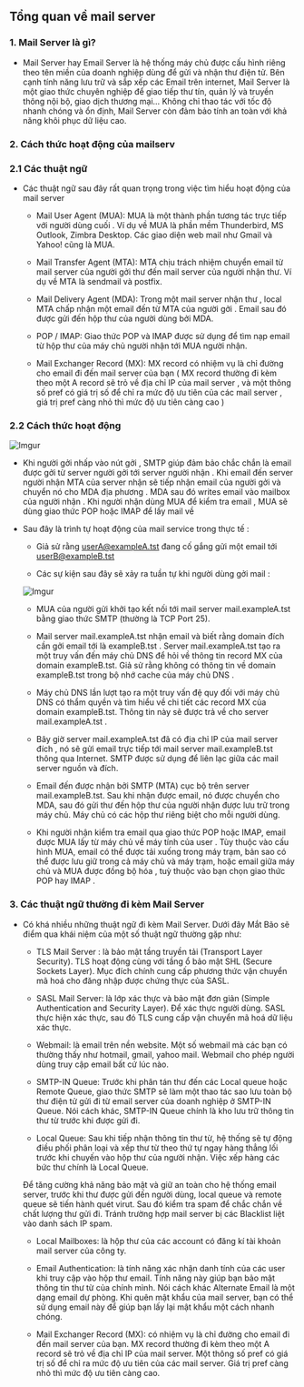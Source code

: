 ## Tổng quan về mail server

### 1. Mail Server là gì?

- Mail Server hay Email Server là hệ thống máy chủ được cấu hình riêng theo tên miền của doanh nghiệp dùng để gửi và nhận thư điện tử. Bên cạnh tính năng lưu trữ và sắp xếp các Email trên internet, Mail Server là một giao thức chuyên nghiệp để giao tiếp thư tín, quản lý và truyền thông nội bộ, giao dịch thương mại… Không chỉ thao tác với tốc độ nhanh chóng và ổn định, Mail Server còn đảm bảo tính an toàn với khả năng khôi phục dữ liệu cao. 

### 2. Cách thức hoạt động của mailserv

### 2.1 Các thuật ngữ
- Các thuật ngữ sau đây rất quan trọng trong việc tìm hiểu hoạt động của mail server

    - Mail User Agent (MUA): MUA là một thành phần tương tác trực tiếp với người dùng cuối . Ví dụ về MUA là phần mềm Thunderbird, MS Outlook, Zimbra Desktop. Các giao diện web mail như Gmail và Yahoo! cũng là MUA.

    - Mail Transfer Agent (MTA): MTA chịu trách nhiệm chuyển email từ mail server của người gởi thư đến mail server của người nhận thư. Ví dụ về MTA là sendmail và postfix.

    - Mail Delivery Agent (MDA): Trong một mail server nhận thư , local MTA chấp nhận một email đến từ MTA của người gởi . Email sau đó được gửi đến hộp thư của người dùng bởi MDA.

    - POP / IMAP: Giao thức POP và IMAP được sử dụng để tìm nạp email từ hộp thư của máy chủ người nhận tới MUA người nhận.

    - Mail Exchanger Record (MX): MX record có nhiệm vụ là chỉ đường cho email đi đến mail server của bạn ( MX record thường đi kèm theo một A record sẽ trỏ về địa chỉ IP của mail server , và một thông số pref có giá trị số để chỉ ra mức độ ưu tiên của các mail server , giá trị pref càng nhỏ thì mức độ ưu tiên càng cao )

### 2.2 Cách thức hoạt động
![Imgur](https://i.imgur.com/iB8wuVe.png)

- Khi người gởi nhấp vào nút gởi , SMTP giúp đảm bảo chắc chắn là email được gởi từ server người gởi tới server người nhận . Khi email đến server người nhận MTA của server nhận sẽ tiếp nhận email của người gởi và chuyển nó cho MDA địa phương . MDA sau đó writes email vào mailbox của người nhận . Khi người nhận dùng MUA để kiểm tra email , MUA sẽ dùng giao thức POP hoặc IMAP để lấy mail về

- Sau đây là trình tự hoạt động của mail service trong thực tế :

    - Giả sử rằng userA@exampleA.tst đang cố gắng gửi một email tới userB@exampleB.tst

    - Các sự kiện sau đây sẽ xảy ra tuần tự khi người dùng gởi mail :

    ![Imgur](https://i.imgur.com/Tnb3OOa.png)

    - MUA của người gửi khởi tạo kết nối tới mail server mail.exampleA.tst bằng giao thức SMTP (thường là TCP Port 25).

    - Mail server mail.exampleA.tst nhận email và biết rằng domain đích cần gởi email tới là exampleB.tst . Server mail.exampleA.tst tạo ra một truy vấn đến máy chủ DNS để hỏi về thông tin record MX của domain exampleB.tst. Giả sử rằng không có thông tin về domain exampleB.tst trong bộ nhớ cache của máy chủ DNS .

    - Máy chủ DNS lần lượt tạo ra một truy vấn đệ quy đối với máy chủ DNS có thẩm quyền và tìm hiểu về chi tiết các record MX của domain exampleB.tst. Thông tin này sẽ được trả về cho server mail.exampleA.tst .

    - Bây giờ server mail.exampleA.tst đã có địa chỉ IP của mail server đích , nó sẽ gửi email trực tiếp tới mail server mail.exampleB.tst thông qua Internet. SMTP được sử dụng để liên lạc giữa các mail server nguồn và đích.

    - Email đến được nhận bởi SMTP (MTA) cục bộ trên server mail.exampleB.tst. Sau khi nhận được email, nó được chuyển cho MDA, sau đó gửi thư đến hộp thư của người nhận được lưu trữ trong máy chủ. Máy chủ có các hộp thư riêng biệt cho mỗi người dùng.

    - Khi người nhận kiểm tra email qua giao thức POP hoặc IMAP, email được MUA lấy từ máy chủ về máy tính của user . Tùy thuộc vào cấu hình MUA, email có thể được tải xuống trong máy trạm, bản sao có thể được lưu giữ trong cả máy chủ và máy trạm, hoặc email giữa máy chủ và MUA được đồng bộ hóa , tuỳ thuộc vào bạn chọn giao thức POP hay IMAP .

### 3. Các thuật ngữ thường đi kèm Mail Server

- Có khá nhiều những thuật ngữ đi kèm Mail Server. Dưới đây Mắt Bão sẽ điểm qua khái niệm của một số thuật ngữ thường gặp như:

    - TLS Mail Server : là bảo mật tầng truyền tải (Transport Layer Security). TLS hoạt động cùng với tầng ổ bảo mật SHL (Secure Sockets Layer). Mục đích chính cung cấp phương thức vận chuyển mã hoá cho đăng nhập được chứng thực của SASL.

    - SASL Mail Server: là lớp xác thực và bảo mật đơn giản (Simple Authentication and Security Layer). Để xác thực người dùng. SASL thực hiện xác thực, sau đó TLS cung cấp vận chuyển mã hoá dữ liệu xác thực.

    - Webmail: là email trên nền website. Một số webmail mà các bạn có thường thấy như hotmail, gmail, yahoo mail. Webmail cho phép người dùng truy cập email bất cứ lúc nào.

    - SMTP-IN Queue: Trước khi phân tán thư đến các Local queue hoặc Remote Queue, giao thức SMTP sẽ làm một thao tác sao lưu toàn bộ thư điện tử gửi đi từ email server của doanh nghiệp ở SMTP-IN Queue. Nói cách khác, SMTP-IN Queue chính là kho lưu trữ thông tin thư từ trước khi được gửi đi.

    - Local Queue: Sau khi tiếp nhận thông tin thư từ, hệ thống sẽ tự động điều phối phân loại và xếp thư từ theo thứ tự ngay hàng thẳng lối trước khi chuyến vào hộp thư của người nhận. Việc xếp hàng các bức thư chính là Local Queue.

    Để tăng cường khả năng bảo mật và giữ an toàn cho hệ thống email server, trước khi thư được gửi đến người dùng, local queue và remote queue sẽ tiến hành quét virut. Sau đó kiểm tra spam để chắc chắn về chất lượng thư gửi đi. Tránh trường hợp mail server bị các Blacklist liệt vào danh sách IP spam.

    - Local Mailboxes:  là hộp thư của các account có đăng kí tài khoản mail server của công ty.

    - Email Authentication: là tính năng xác nhận danh tính của các user khi truy cập vào hộp thư email. Tính năng này giúp bạn bảo mật thông tin thư từ của chính mình. Nói cách khác Alternate Email là một dạng email dự phòng. Khi quên mật khẩu của mail server, bạn có thể sử dụng email này để giúp bạn lấy lại mật khẩu một cách nhanh chóng.

    - Mail Exchanger Record (MX): có nhiệm vụ là chỉ đường cho email đi đến mail server của bạn. MX record thường đi kèm theo một A record sẽ trỏ về địa chỉ IP của mail server. Một thông số pref có giá trị số để chỉ ra mức độ ưu tiên của các mail server. Giá trị pref càng nhỏ thì mức độ ưu tiên càng cao.

